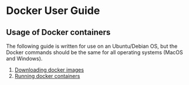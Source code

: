 # Docker User Guide

## Usage of Docker containers
The following guide is written for use on an Ubuntu/Debian OS, but the Docker commands should be the same for all operating systems (MacOS and Windows).

1. [Downloading docker images](get_containers.md)
2. [Running docker containers](run_containers.md)

